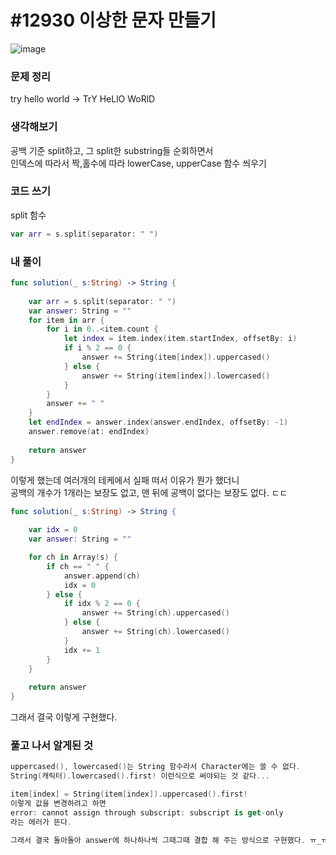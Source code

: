 # #12930 이상한 문자 만들기

![image](https://user-images.githubusercontent.com/28949235/129478928-e7d3f038-310f-47e6-a3d3-df69e89ffcc0.png)

### 문제 정리

try hello world -> TrY HeLlO WoRlD

### 생각해보기

공백 기준 split하고, 그 split한 substring들 순회하면서  
인덱스에 따라서 짝,홀수에 따라 lowerCase, upperCase 함수 씌우기

### 코드 쓰기

split 함수

```swift
var arr = s.split(separator: " ")
```



### 내 풀이

```swift
func solution(_ s:String) -> String {
    
    var arr = s.split(separator: " ")
    var answer: String = ""
    for item in arr {
        for i in 0..<item.count {
            let index = item.index(item.startIndex, offsetBy: i)
            if i % 2 == 0 {
                answer += String(item[index]).uppercased()
            } else {
                answer += String(item[index]).lowercased()
            }
        }
        answer += " "
    }
    let endIndex = answer.index(answer.endIndex, offsetBy: -1)
    answer.remove(at: endIndex)
    
    return answer
}
```

이렇게 했는데 여러개의 테케에서 실패 떠서 이유가 뭔가 했더니  
공백의 개수가 1개라는 보장도 없고, 맨 뒤에 공백이 없다는 보장도 없다. ㄷㄷ

```swift
func solution(_ s:String) -> String {
    
    var idx = 0
    var answer: String = ""

    for ch in Array(s) {
        if ch == " " { 
            answer.append(ch)
            idx = 0
        } else {
            if idx % 2 == 0 {
                answer += String(ch).uppercased()
            } else {
                answer += String(ch).lowercased()
            }
            idx += 1
        }
    }
    
    return answer
}
```

그래서 결국 이렇게 구현했다.



### 풀고 나서 알게된 것

```swift
uppercased(), lowercased()는 String 함수라서 Character에는 쓸 수 없다.
String(캐릭터).lowercased().first! 이런식으로 써야되는 것 같다...
```

```swift
item[index] = String(item[index]).uppercased().first!
이렇게 값을 변경하려고 하면
error: cannot assign through subscript: subscript is get-only
라는 에러가 뜬다.

그래서 결국 돌아돌아 answer에 하나하나씩 그때그때 결합 해 주는 방식으로 구현했다. ㅠ_ㅠ
```

